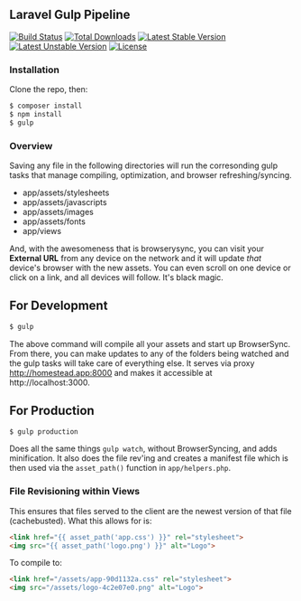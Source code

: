 ## Laravel Gulp Pipeline

[![Build Status](https://travis-ci.org/laravel/framework.svg)](https://travis-ci.org/laravel/framework)
[![Total Downloads](https://poser.pugx.org/laravel/framework/downloads.svg)](https://packagist.org/packages/laravel/framework)
[![Latest Stable Version](https://poser.pugx.org/laravel/framework/v/stable.svg)](https://packagist.org/packages/laravel/framework)
[![Latest Unstable Version](https://poser.pugx.org/laravel/framework/v/unstable.svg)](https://packagist.org/packages/laravel/framework)
[![License](https://poser.pugx.org/laravel/framework/license.svg)](https://packagist.org/packages/laravel/framework)

### Installation

Clone the repo, then:

```bash
$ composer install
$ npm install
$ gulp
```

### Overview

Saving any file in the following directories will run the corresonding gulp tasks that manage compiling, optimization, and browser refreshing/syncing.

* app/assets/stylesheets
* app/assets/javascripts
* app/assets/images
* app/assets/fonts
* app/views

And, with the awesomeness that is browserysync, you can visit your **External URL** from any device on the network and it will update _that_ device's browser with the new assets. You can even scroll on one device or click on a link, and all devices will follow. It's black magic.

## For Development

```bash
$ gulp
```

The above command will compile all your assets and start up BrowserSync. From there, you can make updates to any of the folders being watched and the gulp tasks will take care of everything else. It serves via proxy http://homestead.app:8000 and makes it accessible at http://localhost:3000.

## For Production

```bash
$ gulp production
```

Does all the same things `gulp watch`, without BrowserSyncing, and adds minification. It also does the file rev'ing and creates a manifest file which is then used via the `asset_path()` function in `app/helpers.php`.

### File Revisioning within Views

This ensures that files served to the client are the newest version of that file (cachebusted). What this allows for is:

```html
<link href="{{ asset_path('app.css') }}" rel="stylesheet">
<img src="{{ asset_path('logo.png') }}" alt="Logo">
```

To compile to:

```html
<link href="/assets/app-90d1132a.css" rel="stylesheet">
<img src="/assets/logo-4c2e07e0.png" alt="Logo">
```
